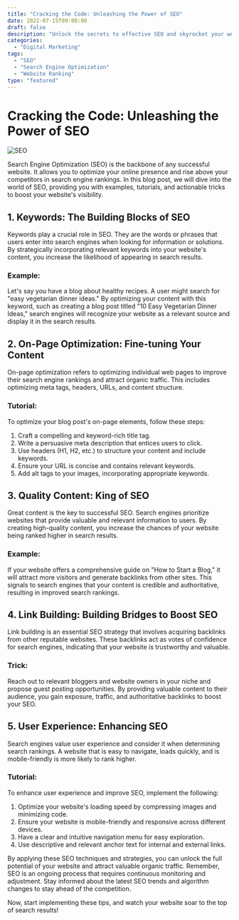 ```yaml
--- 
title: "Cracking the Code: Unleashing the Power of SEO"
date: 2022-07-15T09:00:00
draft: false
description: "Unlock the secrets to effective SEO and skyrocket your website's visibility."
categories: 
  - "Digital Marketing"
tags: 
  - "SEO"
  - "Search Engine Optimization"
  - "Website Ranking"
type: "featured"
---
```


# Cracking the Code: Unleashing the Power of SEO

![SEO](https://example.com/image.jpg)

Search Engine Optimization (SEO) is the backbone of any successful website. It allows you to optimize your online presence and rise above your competitors in search engine rankings. In this blog post, we will dive into the world of SEO, providing you with examples, tutorials, and actionable tricks to boost your website's visibility.

## 1. Keywords: The Building Blocks of SEO

Keywords play a crucial role in SEO. They are the words or phrases that users enter into search engines when looking for information or solutions. By strategically incorporating relevant keywords into your website's content, you increase the likelihood of appearing in search results.

### Example:

Let's say you have a blog about healthy recipes. A user might search for "easy vegetarian dinner ideas." By optimizing your content with this keyword, such as creating a blog post titled "10 Easy Vegetarian Dinner Ideas," search engines will recognize your website as a relevant source and display it in the search results.

## 2. On-Page Optimization: Fine-tuning Your Content

On-page optimization refers to optimizing individual web pages to improve their search engine rankings and attract organic traffic. This includes optimizing meta tags, headers, URLs, and content structure.

### Tutorial:

To optimize your blog post's on-page elements, follow these steps:

1. Craft a compelling and keyword-rich title tag.
2. Write a persuasive meta description that entices users to click.
3. Use headers (H1, H2, etc.) to structure your content and include keywords.
4. Ensure your URL is concise and contains relevant keywords.
5. Add alt tags to your images, incorporating appropriate keywords.

## 3. Quality Content: King of SEO

Great content is the key to successful SEO. Search engines prioritize websites that provide valuable and relevant information to users. By creating high-quality content, you increase the chances of your website being ranked higher in search results.

### Example:

If your website offers a comprehensive guide on "How to Start a Blog," it will attract more visitors and generate backlinks from other sites. This signals to search engines that your content is credible and authoritative, resulting in improved search rankings.

## 4. Link Building: Building Bridges to Boost SEO

Link building is an essential SEO strategy that involves acquiring backlinks from other reputable websites. These backlinks act as votes of confidence for search engines, indicating that your website is trustworthy and valuable.

### Trick:

Reach out to relevant bloggers and website owners in your niche and propose guest posting opportunities. By providing valuable content to their audience, you gain exposure, traffic, and authoritative backlinks to boost your SEO.

## 5. User Experience: Enhancing SEO

Search engines value user experience and consider it when determining search rankings. A website that is easy to navigate, loads quickly, and is mobile-friendly is more likely to rank higher.

### Tutorial:

To enhance user experience and improve SEO, implement the following:

1. Optimize your website's loading speed by compressing images and minimizing code.
2. Ensure your website is mobile-friendly and responsive across different devices.
3. Have a clear and intuitive navigation menu for easy exploration.
4. Use descriptive and relevant anchor text for internal and external links.

By applying these SEO techniques and strategies, you can unlock the full potential of your website and attract valuable organic traffic. Remember, SEO is an ongoing process that requires continuous monitoring and adjustment. Stay informed about the latest SEO trends and algorithm changes to stay ahead of the competition.

Now, start implementing these tips, and watch your website soar to the top of search results!
